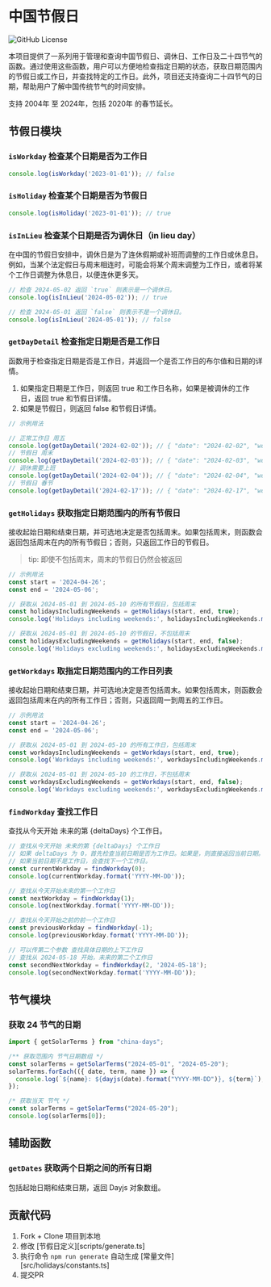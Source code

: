 # 中国节假日

![GitHub License](https://img.shields.io/github/license/vsme/china-days)


本项目提供了一系列用于管理和查询中国节假日、调休日、工作日及二十四节气的函数。通过使用这些函数，用户可以方便地检查指定日期的状态，获取日期范围内的节假日或工作日，并查找特定的工作日。此外，项目还支持查询二十四节气的日期，帮助用户了解中国传统节气的时间安排。

支持 2004年 至 2024年，包括 2020年 的春节延长。

## 节假日模块

### `isWorkday` 检查某个日期是否为工作日

```js
console.log(isWorkday('2023-01-01')); // false
```

### `isHoliday` 检查某个日期是否为节假日

```js
console.log(isHoliday('2023-01-01')); // true
```

### `isInLieu` 检查某个日期是否为调休日（in lieu day）

在中国的节假日安排中，调休日是为了连休假期或补班而调整的工作日或休息日。例如，当某个法定假日与周末相连时，可能会将某个周末调整为工作日，或者将某个工作日调整为休息日，以便连休更多天。

```js
// 检查 2024-05-02 返回 `true` 则表示是一个调休日。
console.log(isInLieu('2024-05-02')); // true

// 检查 2024-05-01 返回 `false` 则表示不是一个调休日。
console.log(isInLieu('2024-05-01')); // false
```


### `getDayDetail` 检查指定日期是否是工作日

函数用于检查指定日期是否是工作日，并返回一个是否工作日的布尔值和日期的详情。

1. 如果指定日期是工作日，则返回 true 和工作日名称，如果是被调休的工作日，返回 true 和节假日详情。
2. 如果是节假日，则返回 false 和节假日详情。

```js
// 示例用法

// 正常工作日 周五
console.log(getDayDetail('2024-02-02')); // { "date": "2024-02-02", "work":true,"name":"Friday"}
// 节假日 周末
console.log(getDayDetail('2024-02-03')); // { "date": "2024-02-03", "work":false,"name":"Saturday"}
// 调休需要上班
console.log(getDayDetail('2024-02-04')); // { "date": "2024-02-04", "work":true,"name":"Spring Festival,春节,3"}
// 节假日 春节
console.log(getDayDetail('2024-02-17')); // { "date": "2024-02-17", "work":false,"name":"Spring Festival,春节,3"}
```

### `getHolidays` 获取指定日期范围内的所有节假日

接收起始日期和结束日期，并可选地决定是否包括周末。如果包括周末，则函数会返回包括周末在内的所有节假日；否则，只返回工作日的节假日。

> tip: 即使不包括周末，周末的节假日仍然会被返回

```js
// 示例用法
const start = '2024-04-26';
const end = '2024-05-06';

// 获取从 2024-05-01 到 2024-05-10 的所有节假日，包括周末
const holidaysIncludingWeekends = getHolidays(start, end, true);
console.log('Holidays including weekends:', holidaysIncludingWeekends.map(d => getDayDetail(d)));

// 获取从 2024-05-01 到 2024-05-10 的节假日，不包括周末
const holidaysExcludingWeekends = getHolidays(start, end, false);
console.log('Holidays excluding weekends:', holidaysExcludingWeekends.map(d => getDayDetail(d)));
```


### `getWorkdays` 取指定日期范围内的工作日列表

接收起始日期和结束日期，并可选地决定是否包括周末。如果包括周末，则函数会返回包括周末在内的所有工作日；否则，只返回周一到周五的工作日。

```js
// 示例用法
const start = '2024-04-26';
const end = '2024-05-06';

// 获取从 2024-05-01 到 2024-05-10 的所有工作日，包括周末
const workdaysIncludingWeekends = getWorkdays(start, end, true);
console.log('Workdays including weekends:', workdaysIncludingWeekends.map(d => d.format('YYYY-MM-DD')));

// 获取从 2024-05-01 到 2024-05-10 的工作日，不包括周末
const workdaysExcludingWeekends = getWorkdays(start, end, false);
console.log('Workdays excluding weekends:', workdaysExcludingWeekends.map(d => d.format('YYYY-MM-DD')));
```

### `findWorkday` 查找工作日

查找从今天开始 未来的第 {deltaDays} 个工作日。

```js
// 查找从今天开始 未来的第 {deltaDays} 个工作日
// 如果 deltaDays 为 0，首先检查当前日期是否为工作日。如果是，则直接返回当前日期。
// 如果当前日期不是工作日，会查找下一个工作日。
const currentWorkday = findWorkday(0);
console.log(currentWorkday.format('YYYY-MM-DD'));

// 查找从今天开始未来的第一个工作日
const nextWorkday = findWorkday(1);
console.log(nextWorkday.format('YYYY-MM-DD'));

// 查找从今天开始之前的前一个工作日
const previousWorkday = findWorkday(-1);
console.log(previousWorkday.format('YYYY-MM-DD'));

// 可以传第二个参数 查找具体日期的上下工作日
// 查找从 2024-05-18 开始，未来的第二个工作日
const secondNextWorkday = findWorkday(2, '2024-05-18');
console.log(secondNextWorkday.format('YYYY-MM-DD'));
```

## 节气模块

### 获取 24 节气的日期

```js
import { getSolarTerms } from "china-days";

/** 获取范围内 节气日期数组 */
const solarTerms = getSolarTerms("2024-05-01", "2024-05-20");
solarTerms.forEach(({ date, term, name }) => {
  console.log(`${name}: ${dayjs(date).format("YYYY-MM-DD")}, ${term}`);
});

/* 获取当天 节气 */
const solarTerms = getSolarTerms("2024-05-20");
console.log(solarTerms[0]);
```

## 辅助函数

### `getDates` 获取两个日期之间的所有日期

包括起始日期和结束日期，返回 Dayjs 对象数组。


## 贡献代码

1. Fork + Clone 项目到本地
2. 修改 [节假日定义][scripts/generate.ts]
3. 执行命令 `npm run generate` 自动生成 [常量文件][src/holidays/constants.ts]
4. 提交PR